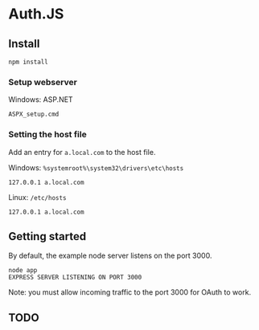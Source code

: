 # Auth.JS

## Install

    npm install

### Setup webserver 

Windows: ASP.NET 

    ASPX_setup.cmd
    
### Setting the host file

Add an entry for `a.local.com` to the host file.

Windows: `%systemroot%\system32\drivers\etc\hosts`

    127.0.0.1 a.local.com

Linux: `/etc/hosts`

    127.0.0.1 a.local.com
    
## Getting started
By default, the example node server listens on the port 3000.

    node app
    EXPRESS SERVER LISTENING ON PORT 3000
    
Note: you must allow incoming traffic to the port 3000 for OAuth to work.

## TODO
